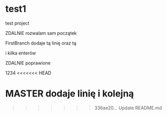 # test1
test project

ZDALNIE rozwalam sam początek 

FirstBranch dodaje tą linię 
oraz tą


i kilka enterów

ZDALNIE poprawione

1234
<<<<<<< HEAD

MASTER dodaje linię
i kolejną
=======
>>>>>>> 336ae20... Update README.md
